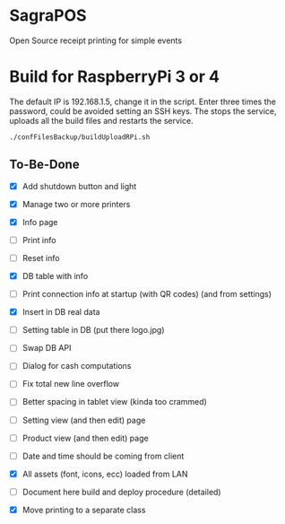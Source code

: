 # SagraPOS

Open Source receipt printing for simple events

# Build for RaspberryPi 3 or 4
The default IP is 192.168.1.5, change it in the script.
Enter three times the password, could be avoided setting an SSH keys.
The stops the service, uploads all the build files and restarts the service.
```
./confFilesBackup/buildUploadRPi.sh 
```

## To-Be-Done
- [x] Add shutdown button and light
- [x] Manage two or more printers
- [x] Info page
- [ ] Print info 
- [ ] Reset info
- [x] DB table with info
- [ ] Print connection info at startup (with QR codes) (and from settings)
- [x] Insert in DB real data
- [ ] Setting table in DB (put there logo.jpg)
- [ ] Swap DB API
- [ ] Dialog for cash computations
- [ ] Fix total new line overflow
- [ ] Better spacing in tablet view (kinda too crammed)
- [ ] Setting view (and then edit) page
- [ ] Product view (and then edit) page
- [ ] Date and time should be coming from client
- [x] All assets (font, icons, ecc) loaded from LAN
- [ ] Document here build and deploy procedure (detailed)
- [x] Move printing to a separate class

